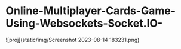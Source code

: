 ﻿# Online-Multiplayer-Cards-Game-Using-Websockets-Socket.IO-
![proj](static/img/Screenshot 2023-08-14 183231.png)
